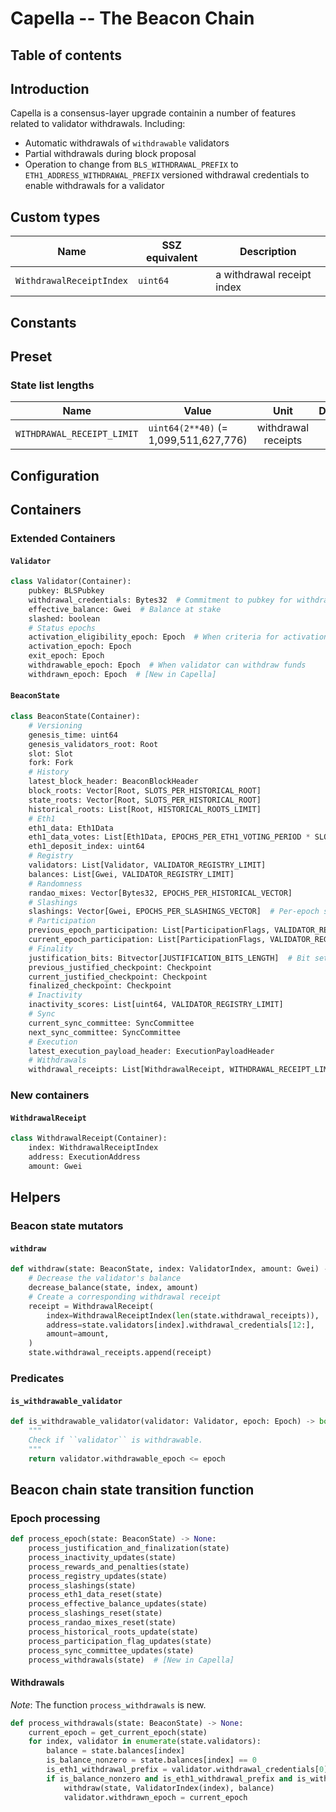 # Capella -- The Beacon Chain

## Table of contents

<!-- TOC -->
<!-- START doctoc generated TOC please keep comment here to allow auto update -->
<!-- DON'T EDIT THIS SECTION, INSTEAD RE-RUN doctoc TO UPDATE -->

<!-- END doctoc generated TOC please keep comment here to allow auto update -->
<!-- /TOC -->

## Introduction

Capella is a consensus-layer upgrade containin a number of features related
to validator withdrawals. Including:
* Automatic withdrawals of `withdrawable` validators
* Partial withdrawals during block proposal
* Operation to change from `BLS_WITHDRAWAL_PREFIX` to
  `ETH1_ADDRESS_WITHDRAWAL_PREFIX` versioned withdrawal credentials to enable withdrawals for a validator

## Custom types

| Name | SSZ equivalent | Description |
| - | - | - |
| `WithdrawalReceiptIndex` | `uint64` | a withdrawal receipt index |

## Constants

## Preset

### State list lengths

| Name | Value | Unit | Duration |
| - | - | :-: | :-: |
| `WITHDRAWAL_RECEIPT_LIMIT` | `uint64(2**40)` (= 1,099,511,627,776) | withdrawal receipts|

## Configuration

## Containers

### Extended Containers

#### `Validator`

```python
class Validator(Container):
    pubkey: BLSPubkey
    withdrawal_credentials: Bytes32  # Commitment to pubkey for withdrawals
    effective_balance: Gwei  # Balance at stake
    slashed: boolean
    # Status epochs
    activation_eligibility_epoch: Epoch  # When criteria for activation were met
    activation_epoch: Epoch
    exit_epoch: Epoch
    withdrawable_epoch: Epoch  # When validator can withdraw funds
    withdrawn_epoch: Epoch  # [New in Capella]
```


#### `BeaconState`

```python
class BeaconState(Container):
    # Versioning
    genesis_time: uint64
    genesis_validators_root: Root
    slot: Slot
    fork: Fork
    # History
    latest_block_header: BeaconBlockHeader
    block_roots: Vector[Root, SLOTS_PER_HISTORICAL_ROOT]
    state_roots: Vector[Root, SLOTS_PER_HISTORICAL_ROOT]
    historical_roots: List[Root, HISTORICAL_ROOTS_LIMIT]
    # Eth1
    eth1_data: Eth1Data
    eth1_data_votes: List[Eth1Data, EPOCHS_PER_ETH1_VOTING_PERIOD * SLOTS_PER_EPOCH]
    eth1_deposit_index: uint64
    # Registry
    validators: List[Validator, VALIDATOR_REGISTRY_LIMIT]
    balances: List[Gwei, VALIDATOR_REGISTRY_LIMIT]
    # Randomness
    randao_mixes: Vector[Bytes32, EPOCHS_PER_HISTORICAL_VECTOR]
    # Slashings
    slashings: Vector[Gwei, EPOCHS_PER_SLASHINGS_VECTOR]  # Per-epoch sums of slashed effective balances
    # Participation
    previous_epoch_participation: List[ParticipationFlags, VALIDATOR_REGISTRY_LIMIT]
    current_epoch_participation: List[ParticipationFlags, VALIDATOR_REGISTRY_LIMIT]
    # Finality
    justification_bits: Bitvector[JUSTIFICATION_BITS_LENGTH]  # Bit set for every recent justified epoch
    previous_justified_checkpoint: Checkpoint
    current_justified_checkpoint: Checkpoint
    finalized_checkpoint: Checkpoint
    # Inactivity
    inactivity_scores: List[uint64, VALIDATOR_REGISTRY_LIMIT]
    # Sync
    current_sync_committee: SyncCommittee
    next_sync_committee: SyncCommittee
    # Execution
    latest_execution_payload_header: ExecutionPayloadHeader
    # Withdrawals
    withdrawal_receipts: List[WithdrawalReceipt, WITHDRAWAL_RECEIPT_LIMIT]  # [New in Capella]
```

### New containers

#### `WithdrawalReceipt`

```python
class WithdrawalReceipt(Container):
    index: WithdrawalReceiptIndex
    address: ExecutionAddress
    amount: Gwei
```

## Helpers

### Beacon state mutators

#### `withdraw`

```python
def withdraw(state: BeaconState, index: ValidatorIndex, amount: Gwei) -> None:
    # Decrease the validator's balance
    decrease_balance(state, index, amount)
    # Create a corresponding withdrawal receipt
    receipt = WithdrawalReceipt(
        index=WithdrawalReceiptIndex(len(state.withdrawal_receipts)),
        address=state.validators[index].withdrawal_credentials[12:],
        amount=amount,
    )
    state.withdrawal_receipts.append(receipt)
```

### Predicates

#### `is_withdrawable_validator`

```python
def is_withdrawable_validator(validator: Validator, epoch: Epoch) -> bool:
    """
    Check if ``validator`` is withdrawable.
    """
    return validator.withdrawable_epoch <= epoch
```

## Beacon chain state transition function

### Epoch processing

```python
def process_epoch(state: BeaconState) -> None:
    process_justification_and_finalization(state)
    process_inactivity_updates(state)
    process_rewards_and_penalties(state)
    process_registry_updates(state)
    process_slashings(state)
    process_eth1_data_reset(state)
    process_effective_balance_updates(state)
    process_slashings_reset(state)
    process_randao_mixes_reset(state)
    process_historical_roots_update(state)
    process_participation_flag_updates(state)
    process_sync_committee_updates(state)
    process_withdrawals(state)  # [New in Capella]
```

#### Withdrawals

*Note*: The function `process_withdrawals` is new.

```python
def process_withdrawals(state: BeaconState) -> None:
    current_epoch = get_current_epoch(state)
    for index, validator in enumerate(state.validators):
        balance = state.balances[index]
        is_balance_nonzero = state.balances[index] == 0
        is_eth1_withdrawal_prefix = validator.withdrawal_credentials[0] == ETH1_ADDRESS_WITHDRAWAL_PREFIX
        if is_balance_nonzero and is_eth1_withdrawal_prefix and is_withdrawable_validator(validator, current_epoch):
            withdraw(state, ValidatorIndex(index), balance)
            validator.withdrawn_epoch = current_epoch
```
